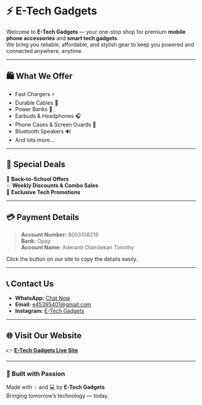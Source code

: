 # ⚡ E-Tech Gadgets 

Welcome to **E-Tech Gadgets** — your one-stop shop for premium **mobile phone accessories** and **smart tech gadgets**.  
We bring you reliable, affordable, and stylish gear to keep you powered and connected anywhere, anytime.

---

## 🛍️ What We Offer
- Fast Chargers ⚡  
- Durable Cables 🔌  
- Power Banks 🔋  
- Earbuds & Headphones 🎧  
- Phone Cases & Screen Guards 📱  
- Bluetooth Speakers 🔊  
- And lots more…

---

## 💸 Special Deals
🎒 **Back-to-School Offers**  
💥 **Weekly Discounts & Combo Sales**  
🎁 **Exclusive Tech Promotions**

---

## 💳 Payment Details
> **Account Number:** 8053108219  
> **Bank:** Opay  
> **Account Name:** Aderanti Olamilekan Timothy

Click the button on our site to copy the details easily.

---

## 📞 Contact Us
- **WhatsApp:** [Chat Now](https://wa.me/2347080318149)  
- **Email:** [e45395401@gmail.com](mailto:e45395401@gmail.com)  
- **Instagram:** [E-Tech Gadgets](https://instagram.com/)  

---

## 🌐 Visit Our Website
👉 **[E-Tech Gadgets Live Site](https://<your-username>.github.io/etech-gadgets)**

---

### 🖤 Built with Passion
Made with 💡 and 💻 by **E-Tech Gadgets**  
Bringing tomorrow’s technology — today.
